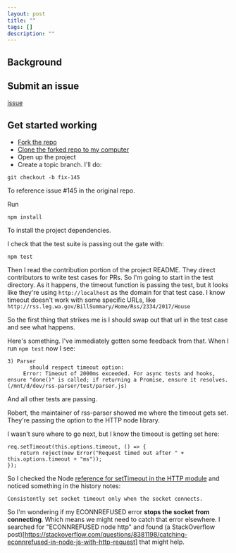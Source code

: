 ```yaml
---
layout: post
title: ""
tags: []
description: ""
---
```


## Background

## Submit an issue 

[issue](https://github.com/rbren/rss-parser/issues/145)

## Get started working

* [Fork the repo](https://help.github.com/en/github/getting-started-with-github/fork-a-repo)
* [Clone the forked repo to my computer](https://help.github.com/en/github/creating-cloning-and-archiving-repositories/cloning-a-repository)
* Open up the project
* Create a topic branch. I'll do: 

```
git checkout -b fix-145
```

To reference issue #145 in the original repo. 

Run 

```
npm install
```

To install the project dependencies. 

I check that the test suite is passing out the gate with: 

```
npm test
```

Then I read the contribution portion of the project README. They direct contributors to write test cases for PRs. So I'm going to start in the test directory. As it happens, the timeout function is passing the test, but it looks like they're using `http://localhost` as the domain for that test case. I know timeout doesn't work with some specific URLs, like `http://rss.leg.wa.gov/BillSummary/Home/Rss/2334/2017/House`

So the first thing that strikes me is I should swap out that url in the test case and see what happens. 

Here's something. I've immediately gotten some feedback from that. When I run `npm test` now I see: 

```
3) Parser
       should respect timeout option:
     Error: Timeout of 2000ms exceeded. For async tests and hooks, ensure "done()" is called; if returning a Promise, ensure it resolves. (/mnt/d/dev/rss-parser/test/parser.js)
```

And all other tests are passing. 

Robert, the maintainer of rss-parser showed me where the timeout gets set. They're passing the option to the HTTP node library. 

I wasn't sure where to go next, but I know the timeout is getting set here: 

```
req.setTimeout(this.options.timeout, () => {
    return reject(new Error("Request timed out after " + this.options.timeout + "ms"));
});
```

So I checked the Node [reference for setTimeout in the HTTP module](https://nodejs.org/api/http.html#http_request_settimeout_timeout_callback) and noticed something in the history notes: 

```
Consistently set socket timeout only when the socket connects.
```

So I'm wondering if my ECONNREFUSED error **stops the socket from connecting**. Which means we might need to catch that error elsewhere. I searched for "ECONNREFUSED node http" and found (a StackOverflow post)[https://stackoverflow.com/questions/8381198/catching-econnrefused-in-node-js-with-http-request] that might help. 
